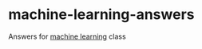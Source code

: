 # machine-learning-answers

Answers for [machine learning](https://www.coursera.org/learn/machine-learning/home/welcome) class
